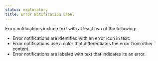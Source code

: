 ```yaml
---
status: exploratory
title: Error Notification Label
---
```


Error notifications include text with at least two of the following:
* Error notifications are identified with an error icon in text.
* Error notifications use a color that differentiates the error from other content.
* Error notifications are labeled with text that indicates its an error.
